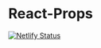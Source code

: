# React-Props
[![Netlify Status](https://api.netlify.com/api/v1/badges/aed1a2ad-7973-4b6c-bc6a-712985b92645/deploy-status)](https://app.netlify.com/sites/storied-pasca-519d84/deploys)
